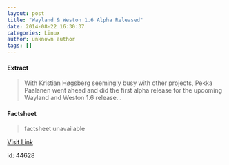 ```yaml
---
layout: post
title: "Wayland & Weston 1.6 Alpha Released"
date: 2014-08-22 16:30:37
categories: Linux
author: unknown author
tags: []
---
```



#### Extract
>With Kristian Høgsberg seemingly busy with other projects, Pekka Paalanen went ahead and did the first alpha release for the upcoming Wayland and Weston 1.6 release...

#### Factsheet
>factsheet unavailable

[Visit Link](http://www.phoronix.com/vr.php?view=MTc3MDU)

id:   44628
